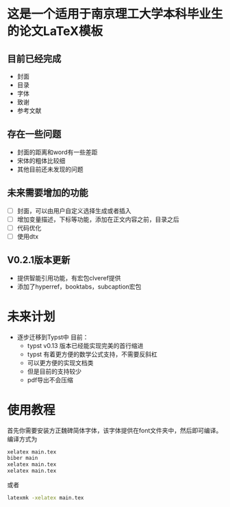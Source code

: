 # 这是一个适用于南京理工大学本科毕业生的论文LaTeX模板
## 目前已经完成
-   封面
-   目录
-   字体
-   致谢
-   参考文献

## 存在一些问题
-   封面的距离和word有一些差距
-   宋体的粗体比较细
-   其他目前还未发现的问题

## 未来需要增加的功能
- [ ] 封面，可以由用户自定义选择生成或者插入
- [ ] 增加变量描述，下标等功能，添加在正文内容之前，目录之后
- [ ] 代码优化
- [ ] 使用dtx

## V0.2.1版本更新
- 提供智能引用功能，有宏包clveref提供
- 添加了hyperref，booktabs，subcaption宏包

# 未来计划
- 逐步迁移到Typst中
目前：
    - typst v0.13 版本已经能实现完美的首行缩进
    - typst 有着更方便的数学公式支持，不需要反斜杠
    - 可以更方便的实现文档类
    - 但是目前的支持较少
    - pdf导出不会压缩

# 使用教程
首先你需要安装方正魏碑简体字体，该字体提供在font文件夹中，然后即可编译。
编译方式为
```bash
xelatex main.tex
biber main
xelatex main.tex
xelatex main.tex
```
或者
```bash
latexmk -xelatex main.tex
```
